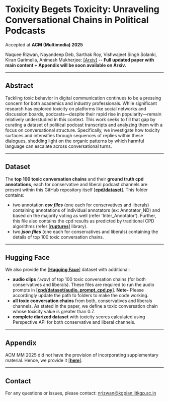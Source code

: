 # Toxicity Begets Toxicity: Unraveling Conversational Chains in Political Podcasts

Accepted at **ACM (Multimedia) 2025**

Naquee Rizwan, Nayandeep Deb, Sarthak Roy, Vishwajeet Singh Solanki, Kiran Garimella, Animesh Mukherjee:
[[Arxiv]](https://arxiv.org/abs/2501.12640) -- **Full updated paper with main content + Appendix will be soon available on Arxiv.**

------------------------------------------
## Abstract
Tackling toxic behavior in digital communication continues to be a pressing concern for both academics and industry professionals. While significant research has explored toxicity on platforms like social networks and discussion boards, podcasts—despite their rapid rise in popularity—remain relatively understudied in this context. This work seeks to fill that gap by curating a dataset of political podcast transcripts and analyzing them with a focus on conversational structure. Specifically, we investigate how toxicity surfaces and intensifies through sequences of replies within these dialogues, shedding light on the organic patterns by which harmful language can escalate across conversational turns.

------------------------------------------
## Dataset

The **top 100 toxic conversation chains** and their **ground truth cpd annotations**, each for conservative and liberal 
podcast channels are present within this GitHub repository itself [[**cpd/dataset**]](https://github.com/hate-alert/ToxicityBegetsToxicity-Audio/tree/main/cpd/dataset). This folder contains:
- two annotation **_csv files_** (one each for conservatives and liberals) containing annotations of individual 
  annotators (ex: Annotator_ND) and based on the majority voting as well (refer 'Inter_Annotator'). Further, this 
  file also contains the cpd results as predicted by traditional CPD algorithms (refer [[**ruptures**]](https://centre-borelli.github.io/ruptures-docs/) library).
- two **_json files_** (one each for conservatives and liberals) containing the details of top 100 toxic conversation 
  chains.

------------------------------------------
## Hugging Face

We also provide the [[**Hugging Face**]](https://huggingface.co/datasets/nrizwan/toxicity_begets_toxicity_conversational_chains/tree/main) dataset with additional:
- **audio clips** _(.wav)_ of top 100 toxic conversation chains (for both conservatives and liberals). These files 
  are required to run the audio prompts in [[**cpd/dataset/audio_prompt_cpd.py**]](https://github.com/hate-alert/ToxicityBegetsToxicity-Audio/blob/main/cpd/audio_prompt_cpd.py). **Note-** Please accordingly 
  update the path to folders to make the code working.
- **all toxic conversation chains** from both, conservatives and liberals channels. As stated in the paper, we define a 
  toxic conversation chain whose toxicity value is greater than 0.7.
- **complete diarized dataset** with toxicity scores calculated using Perspective API for both conservative and 
  liberal channels.

------------------------------------------
## Appendix

ACM MM 2025 did not have the provision of incorporating supplementary material. Hence, we provide it [[**here**]](https://github.com/hate-alert/ToxicityBegetsToxicity-Audio/blob/main/Supplementary_Appendix.pdf).

------------------------------------------
## Contact
For any questions or issues, please contact: nrizwan@kgpian.iitkgp.ac.in
